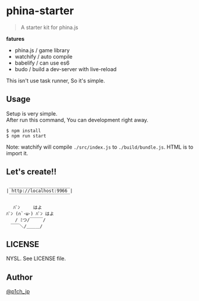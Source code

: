 # phina-starter

> A starter kit for phina.js

**fatures**

- phina.js / game library
- watchify / auto compile
- babelify / can use es6
- budo / build a dev-server with live-reload

This isn't use task runner, So it's simple.

## Usage

Setup is very simple.  
After run this command, You can development right away.

```
$ npm install
$ npm run start
```

Note: watchify will compile `./src/index.js` to `./build/bundle.js`. HTML is to import it.

## Let's create!!

```
 _______________________
| http://localhost:9966 |
 ‾‾‾‾‾‾‾‾‾‾‾‾‾‾‾‾‾‾‾‾‾‾‾

　 ﾊﾞﾝ　　　はよ
ﾊﾞﾝ (∩`･ω･) ﾊﾞﾝ はよ
　　/ ﾐつ/￣￣￣/
　￣￣＼/＿＿＿/

```

## LICENSE

NYSL. See LICENSE file.

## Author

[@p1ch_jp](https://twitter.com/p1ch_jp)